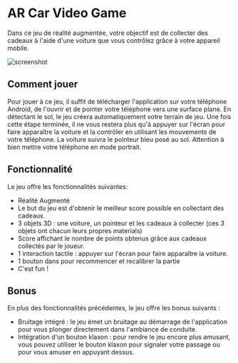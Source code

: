 # AR Car Video Game

Dans ce jeu de réalité augmentée, votre objectif est de collecter des cadeaux à l'aide d'une voiture que vous contrôlez grâce à votre appareil mobile.

![screenshot](https://files.codingninjas.in/article_images/creating-the-first-game-in-unity-ar-foundation-38-1664797668.webp)

## Comment jouer 

Pour jouer à ce jeu, il suffit de télécharger l'application sur votre téléphone Android, de l'ouvrir et de pointer votre téléphone vers une surface plane. En détectant le sol, le jeu créera automatiquement votre terrain de jeu. Une fois cette étape terminée, il ne vous restera plus qu'à appuyer sur l'écran pour faire apparaître la voiture et la contrôler en utilisant les mouvements de votre téléphone. La voiture suivra le pointeur bleu posé au sol.  Attention à bien mettre votre téléphone en mode portrait.

## Fonctionnalité
Le jeu offre les fonctionnalités suivantes:

* Réalité Augmenté
* Le but du jeu est d'obtenir le meilleur score possible en collectant des cadeaux.
* 3 objets 3D : une voiture, un pointeur et les cadeaux à collecter (ces 3 objets ont chacun leurs propres materials)
* Score affichant le nombre de points obtenus grâce aux cadeaux collectés par le joueur.
* 1 interaction tactile : appuyer sur l'écran pour faire apparaître la voiture.
* 1 bouton dans pour recommencer et recalibrer la partie 
* C'est fun !

## Bonus

En plus des fonctionnalités précédentes, le jeu offre les bonus suivants :

* Bruitage intégré : le jeu émet un bruitage au démarrage de l'application pour vous plonger directement dans l'ambiance de conduite.
* Intégration d'un bouton klaxon : pour rendre le jeu encore plus amusant, vous pouvez utiliser le bouton klaxon pour signaler votre passage ou pour vous amuser en appuyant dessus.

